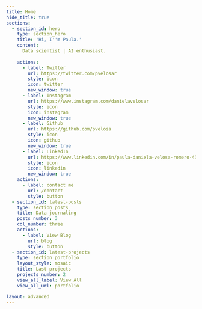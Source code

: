 ```yaml
---
title: Home
hide_title: true
sections:
  - section_id: hero
    type: section_hero
    title: 'Hi, I''m Paula.'
    content: 
      Data scientist | AI enthusiast.
      
    actions:
      - label: Twitter
        url: https://twitter.com/pvelosar
        style: icon
        icon: twitter
        new_window: true
      - label: Instagram
        url: https://www.instagram.com/danielavelosar
        style: icon
        icon: instagram
        new_window: true
      - label: Github
        url: https://github.com/pvelosa
        style: icon
        icon: github
        new_window: true
      - label: LinkedIn
        url: https://www.linkedin.com/in/paula-daniela-velosa-romero-4392821ab/
        style: icon
        icon: linkedin
        new_window: true
    actions:
      - label: contact me
        url: /contact
        style: button
  - section_id: latest-posts
    type: section_posts
    title: Data journaling
    posts_number: 3
    col_number: three
    actions:
      - label: View Blog
        url: blog
        style: button
  - section_id: latest-projects
    type: section_portfolio
    layout_style: mosaic
    title: Last projects
    projects_number: 2
    view_all_label: View All
    view_all_url: portfolio

layout: advanced
---
```

